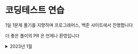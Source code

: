 # 코딩테스트 연습
1일 1문제 풀기를 지향하며 프로그래머스, 백준 사이트에서 진행합니다

더 좋은 풀이의 PR 은 언제나 환영입니다


<details>
<summary>2023년 1월</summary>

|날짜|문제|풀이|
|---|---|---|
|1월1일|[2557 Hello World](https://www.acmicpc.net/problem/2557)|[2557_Hello World.py](https://github.com/sotthang/TIL/blob/master/coding_test_study/%EB%B0%B1%EC%A4%80/2557_Hello%20World.py)|
|1월1일|[1000 A+B](https://www.acmicpc.net/problem/1000)|[1000_A+B.py](https://github.com/sotthang/TIL/blob/master/coding_test_study/%EB%B0%B1%EC%A4%80/1000_A+B.py)|
||||
||||

</details>

